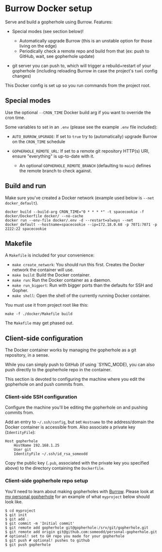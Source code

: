 # Burrow Docker setup

Serve and build a gopherhole using Burrow. Features:

* Special modes (see section below)!

  * Automatically upgrade Burrow (this is an unstable option for those living on the edge)
  * Periodically check a remote repo and build from that (ex: push to GitHub, wait, see gopherhole update)

* git server you can push to, which will trigger a rebuild+restart of your gopherhole
  (including reloading Burrow in case the project's `toml` config changes)

This Docker config is set up so you run commands from the project root.

## Special modes

Use the optional `--CRON_TIME` Docker build arg if you want to override the cron time.

Some variables to set in an `.env` (please see the example `.env` file included):

* `AUTO_BURROW_UPGRADE`: If set to `true` try to (automatically) upgrade Burrow on the `CRON_TIME` schedule
* `GOPHERHOLE_REMOTE_URL`: If set to a remote git repository HTTP(s) URI, ensure "everything" is up-to-date with it.

  * An optional `GOPHERHOLE_REMOTE_BRANCH` (defaulting to `main`) defines the remote branch to check against.

## Build and run

Make sure you've created a Docker network (example used below is `--net docker_default`).

```
docker build --build-arg CRON_TIME="0 * * * *" -t spacecookie -f docker/Dockerfile docker/ --no-cache
docker run --env-file docker/.env -d --restart=always --net docker_default --hostname=spacecookie --ip=172.18.0.68 -p 7071:7071 -p 2222:22 spacecookie
```

## Makefile

A `Makefile` is included for your convenience:

  * `make create_network`: You should run this first. Creates the Docker network the container will use.
  * `make build`: Build the Docker container.
  * `make run`: Run the Docker container as a daemon.
  * `make run_bigport`: Run with bigger ports than the defaults for SSH and Gopher.
  * `make shell`: Open the shell of the currently running Docker container.

You must use it from project root like this:

```
make -f ./docker/Makefile build
```

The `Makefile` may get phased out.

## Client-side configuration

The Docker container works by managing the gopherhole as a git repository, in a sense.

While you can simply push to GitHub (if using `SYNC_MODE), you can also push directly to
the gopherhole repo in the container.

This section is devoted to configuring the machine where you edit the gopherhole on and
push commits from.

### Client-side SSH configuration

Configure the machine you'll be editing the gopherhole on and pushing commits from.

Add an entry to `~/.ssh/config`, but set `Hostname` to the address/domain the Docker
container is accessible from. Also associate a private key (`IdentityFile`):

```
Host gopherhole
	HostName 192.168.1.25
	User git
	IdentityFile ~/.ssh/id_rsa_someodd
```

Copy the public key (`.pub`, associated with the private key you specified above) to the
directory containing the `Dockerfile`.

### Client-side gopherhole repo setup

You'll need to learn about making gopherholes with
[Burrow](https://github.com/someodd/burrow). Please look at [my personal
gopherhole](https://github.com/someodd/personal-gopherhole) for an example of what
`myproject` below should look like.

```
$ cd myproject
$ git init
$ git add .
$ git commit -m 'Initial commit'
$ git remote add gopherhole git@gopherhole:/srv/git/gopherhole.git
$ git remote add origin git@github.com:someodd/personal-gopherhole.git # optional! set to GH repo you made for your gopherhole
$ git push # optional! pushes to github
$ git push gopherhole
```